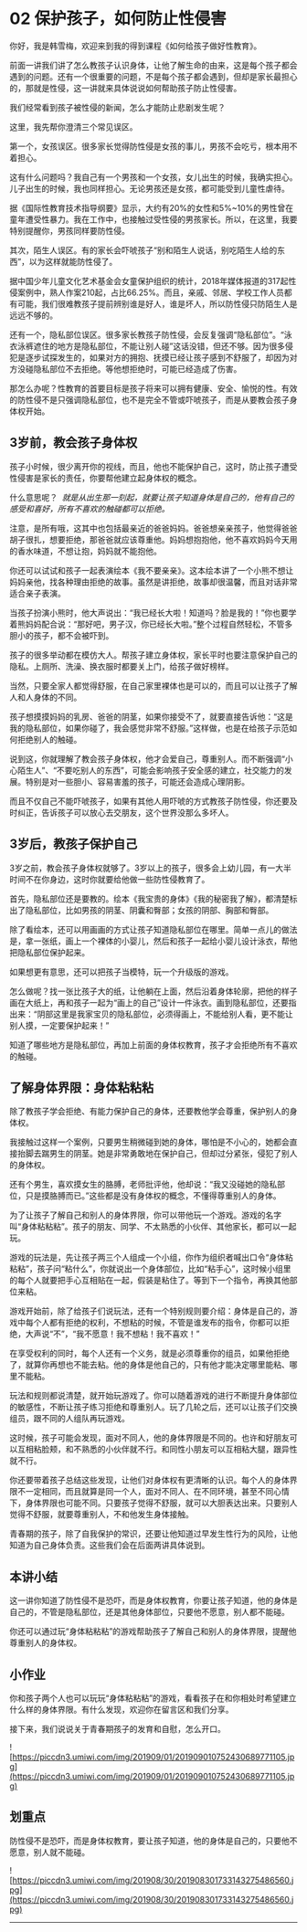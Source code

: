 # 02 保护孩子，如何防止性侵害

你好，我是韩雪梅，欢迎来到我的得到课程《如何给孩子做好性教育》。

前面一讲我们讲了怎么教孩子认识身体，让他了解生命的由来，这是每个孩子都会遇到的问题。还有一个很重要的问题，不是每个孩子都会遇到，但却是家长最担心的，那就是性侵，这一讲就来具体说说如何帮助孩子防止性侵害。

我们经常看到孩子被性侵的新闻，怎么才能防止悲剧发生呢？

这里，我先帮你澄清三个常见误区。

第一个，女孩误区。很多家长觉得防性侵是女孩的事儿，男孩不会吃亏，根本用不着担心。

这有什么问题吗？我自己有一个男孩和一个女孩，女儿出生的时候，我确实担心。儿子出生的时候，我也同样担心。无论男孩还是女孩，都可能受到儿童性虐待。

据《国际性教育技术指导纲要》显示，大约有20%的女性和5%~10%的男性曾在童年遭受性暴力。我在工作中，也接触过受性侵的男孩家长。所以，在这里，我要特别提醒你，男孩同样要防性侵。

其次，陌生人误区。有的家长会吓唬孩子“别和陌生人说话，别吃陌生人给的东西”，以为这样就能防性侵了。

据中国少年儿童文化艺术基金会女童保护组织的统计，2018年媒体报道的317起性侵案例中，熟人作案210起，占比66.25%。而且，亲戚、邻居、学校工作人员都有可能，我们很难教孩子提前辨别谁是好人，谁是坏人，所以防性侵只防陌生人是远远不够的。

还有一个，隐私部位误区。很多家长教孩子防性侵，会反复强调“隐私部位”。“泳衣泳裤遮住的地方是隐私部位，不能让别人碰”这话没错，但还不够。因为很多侵犯是逐步试探发生的，如果对方的拥抱、抚摸已经让孩子感到不舒服了，却因为对方没碰隐私部位不去拒绝。等他想拒绝时，可能已经造成了伤害。

那怎么办呢？性教育的首要目标是孩子将来可以拥有健康、安全、愉悦的性。有效的防性侵不是只强调隐私部位，也不是完全不管或吓唬孩子，而是从要教会孩子身体权开始。

## 3岁前，教会孩子身体权

孩子小时候，很少离开你的视线，而且，他也不能保护自己，这时，防止孩子遭受性侵害是家长的责任，你要帮他建立起身体权的概念。

什么意思呢？  *就是从出生那一刻起，就要让孩子知道身体是自己的，他有自己的感受和喜好，所有不喜欢的触碰都可以拒绝。*

注意，是所有哦，这其中也包括最亲近的爸爸妈妈。爸爸想亲亲孩子，他觉得爸爸胡子很扎，想要拒绝，那爸爸就应该尊重他。妈妈想抱抱他，他不喜欢妈妈今天用的香水味道，不想让抱，妈妈就不能抱他。

你还可以试试和孩子一起表演绘本《我不要亲亲》。这本绘本讲了一个小熊不想让妈妈亲他，找各种理由拒绝的故事。虽然是讲拒绝，故事却很温馨，而且对话非常适合亲子表演。

当孩子扮演小熊时，他大声说出：“我已经长大啦！知道吗？脸是我的！”你也要学着熊妈妈配合说：“那好吧，男子汉，你已经长大啦。”整个过程自然轻松，不管多胆小的孩子，都不会被吓到。

孩子的很多举动都在模仿大人。帮孩子建立身体权，家长平时也要注意保护自己的隐私。上厕所、洗澡、换衣服时都要关上门，给孩子做好榜样。

当然，只要全家人都觉得舒服，在自己家里裸体也是可以的，而且可以让孩子了解人和人身体的不同。

孩子想摸摸妈妈的乳房、爸爸的阴茎，如果你接受不了，就要直接告诉他：“这是我的隐私部位，如果你碰了，我会感觉非常不舒服。”这样做，也是在给孩子示范如何拒绝别人的触碰。

说到这，你就理解了教会孩子身体权，他才会爱自己，尊重别人。而不断强调“小心陌生人”、“不要吃别人的东西”，可能会影响孩子安全感的建立，社交能力的发展。特别是对一些胆小、容易害羞的孩子，可能还会造成心理阴影。

而且不仅自己不能吓唬孩子，如果有其他人用吓唬的方式教孩子防性侵，你还要及时纠正，告诉孩子可以放心去交朋友，这个世界没那么多坏人。

## 3岁后，教孩子保护自己

3岁之前，教会孩子身体权就够了。3岁以上的孩子，很多会上幼儿园，有一大半时间不在你身边，这时你就要给他做一些防性侵教育了。

首先，隐私部位还是要教的。绘本《我宝贵的身体》《我的秘密我了解》，都清楚标出了隐私部位，比如男孩的阴茎、阴囊和臀部；女孩的阴部、胸部和臀部。

除了看绘本，还可以用画画的方式让孩子知道隐私部位在哪里。简单一点儿的做法是，拿一张纸，画上一个裸体的小婴儿，然后和孩子一起给小婴儿设计泳衣，帮他把隐私部位保护起来。

如果想更有意思，还可以把孩子当模特，玩一个升级版的游戏。

怎么做呢？找一张比孩子大的纸，让他躺在上面，然后沿着身体轮廓，把他的样子画在大纸上，再和孩子一起为“画上的自己”设计一件泳衣。画到隐私部位，还要指出来：“阴部这里是我家宝贝的隐私部位，必须得画上，不能给别人看，更不能让别人摸，一定要保护起来！”

知道了哪些地方是隐私部位，再加上前面的身体权教育，孩子才会拒绝所有不喜欢的触碰。

## 了解身体界限：身体粘粘粘

除了教孩子学会拒绝、有能力保护自己的身体，还要教他学会尊重，保护别人的身体权。

我接触过这样一个案例，只要男生稍微碰到她的身体，哪怕是不小心的，她都会直接抬脚去踹男生的阴茎。她是非常勇敢地在保护自己，但却过分紧张，侵犯了别人的身体权。

还有个男生，喜欢摸女生的胳膊，老师批评他，他却说：“我又没碰她的隐私部位，只是摸胳膊而已。”这些都是没有身体权的概念，不懂得尊重别人的身体。

为了让孩子了解自己和别人的身体界限，你可以带他玩一个游戏。游戏的名字叫“身体粘粘粘”。孩子的朋友、同学、不太熟悉的小伙伴、其他家长，都可以一起玩。

游戏的玩法是，先让孩子两三个人组成一个小组，你作为组织者喊出口令“身体粘粘粘”，孩子问“粘什么”，你就说出一个身体部位，比如“粘手心”，这时候小组里的每个人就要把手心互相贴在一起，假装是粘住了。等到下一个指令，再换其他部位来粘。

游戏开始前，除了给孩子们说玩法，还有一个特别规则要介绍：身体是自己的，游戏中每个人都有拒绝的权利，不想粘的时候，不管是谁发布的指令，你都可以拒绝，大声说“不”，“我不愿意！我不想粘！我不喜欢！”

在享受权利的同时，每个人还有一个义务，就是必须尊重你的组员，如果他拒绝了，就算你再想也不能去粘。他的身体是他自己的，只有他才能决定哪里能粘、哪里不能粘。

玩法和规则都说清楚，就开始玩游戏了。你可以随着游戏的进行不断提升身体部位的敏感性，不断让孩子练习拒绝和尊重别人。玩了几轮之后，还可以让孩子们交换组员，跟不同的人组队再玩游戏。

这时候，孩子可能会发现，面对不同人，他的身体界限是不同的。也许和好朋友可以互相粘脸颊，和不熟悉的小伙伴就不行。和同性小朋友可以互相粘大腿，跟异性就不行。

你还要带着孩子总结这些发现，让他们对身体权有更清晰的认识。每个人的身体界限不一定相同，而且就算是同一个人，面对不同人、在不同环境，甚至不同心情下，身体界限也可能不同。只要孩子觉得不舒服，就可以大胆表达出来。只要别人觉得不舒服，就要尊重别人，不和他发生身体接触。

青春期的孩子，除了自我保护的常识，还要让他知道过早发生性行为的风险，让他知道为自己身体负责。这些我们会在后面两讲具体说到。

## 本讲小结

这一讲你知道了防性侵不是恐吓，而是身体权教育，你要让孩子知道，他的身体是自己的，不管是隐私部位，还是其他身体部位，只要他不愿意，别人都不能碰。

你还可以通过玩“身体粘粘粘”的游戏帮助孩子了解自己和别人的身体界限，提醒他尊重别人的身体权。

## 小作业

你和孩子两个人也可以玩玩“身体粘粘粘”的游戏，看看孩子在和你相处时希望建立什么样的身体界限。有什么发现，欢迎你在留言区和我们分享。

接下来，我们说说关于青春期孩子的发育和自慰，怎么开口。

![https://piccdn3.umiwi.com/img/201909/01/201909010752430689771105.jpg](https://piccdn3.umiwi.com/img/201909/01/201909010752430689771105.jpg)

## 划重点

防性侵不是恐吓，而是身体权教育，要让孩子知道，他的身体是自己的，只要他不愿意，别人就不能碰。

![https://piccdn3.umiwi.com/img/201908/30/201908301733143275486560.jpg](https://piccdn3.umiwi.com/img/201908/30/201908301733143275486560.jpg)

---
